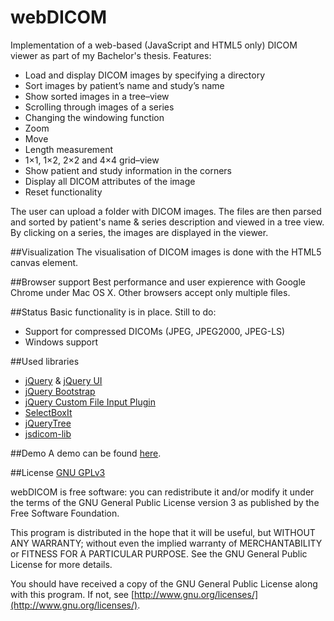 # webDICOM

Implementation of a web-based (JavaScript and HTML5 only) DICOM viewer as part of my Bachelor's thesis. 
Features:
- Load and display DICOM images by specifying a directory 
- Sort images by patient’s name and study’s name
- Show sorted images in a tree–view
- Scrolling through images of a series
- Changing the windowing function 
- Zoom
- Move
- Length measurement
- 1×1, 1×2, 2×2 and 4×4 grid–view
- Show patient and study information in the corners 
- Display all DICOM attributes of the image
- Reset functionality

The user can upload a folder with DICOM images. The files are then parsed and sorted by patient's name & 
series description and viewed in a tree view. By clicking on a series, the images are displayed in the viewer.

##Visualization
The visualisation of DICOM images is done with the HTML5 canvas element. 

##Browser support
Best performance and user expierence with Google Chrome under Mac OS X. 
Other browsers accept only multiple files.

##Status
Basic functionality is in place. Still to do:
- Support for compressed DICOMs (JPEG, JPEG2000, JPEG-LS)
- Windows support

##Used libraries
- [jQuery](http://jquery.com/) & [jQuery UI](http://jqueryui.com/)
- [jQuery Bootstrap](http://addyosmani.github.io/jquery-ui-bootstrap/)
- [jQuery Custom File Input Plugin](https://github.com/filamentgroup/jQuery-Custom-File-Input)
- [SelectBoxIt](http://gregfranko.com/jquery.selectBoxIt.js/)
- [jQueryTree](https://code.google.com/p/dwpe/source/browse/trunk/tree/js/jQuery.tree.js?r=36)
- [jsdicom-lib](https://github.com/Infogosoft/jsdicom-lib)

##Demo
A demo can be found [here](http://mi-kas.github.io/webDICOM/demo/).

##License
[GNU GPLv3](http://www.gnu.org/licenses/gpl-3.0)

webDICOM is free software: you can redistribute it and/or modify
it under the terms of the GNU General Public License version 3 as published by
the Free Software Foundation.

This program is distributed in the hope that it will be useful,
but WITHOUT ANY WARRANTY; without even the implied warranty of
MERCHANTABILITY or FITNESS FOR A PARTICULAR PURPOSE.  See the
GNU General Public License for more details.

You should have received a copy of the GNU General Public License
along with this program.  If not, see [http://www.gnu.org/licenses/](http://www.gnu.org/licenses/).
